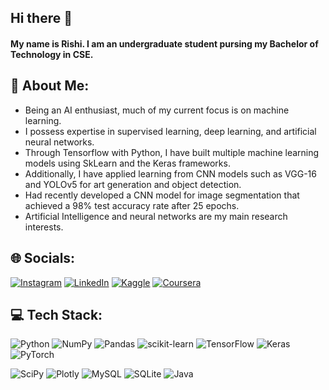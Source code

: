 ## Hi there 👋
#### My name is Rishi. I am an undergraduate student pursing my Bachelor of Technology in CSE.

## 💫 About Me:
* Being an AI enthusiast, much of my current focus is on machine learning.
* I possess expertise in supervised learning, deep learning, and artificial neural networks.
* Through Tensorflow with Python, I have built multiple machine learning models using SkLearn and the Keras frameworks.
* Additionally, I have applied learning from CNN models such as VGG-16 and YOLOv5 for art generation and object detection.
* Had recently developed a CNN model for image segmentation that achieved a 98% test accuracy rate after 25 epochs. 
* Artificial Intelligence and neural networks are my main research interests.


## 🌐 Socials:
[![Instagram](https://img.shields.io/badge/Instagram-%23E4405F.svg?style=for-the-badge&logo=Instagram&logoColor=white)](https://instagram.com/im_rvm) 
[![LinkedIn](https://img.shields.io/badge/LinkedIn-%230077B5.svg?style=for-the-badge&logo=linkedin&logoColor=white)](https://linkedin.com/in/rishimore102) 
[![Kaggle](https://img.shields.io/badge/Kaggle-20BEFF?style=for-the-badge&logo=Kaggle&logoColor=white)](https://www.kaggle.com/thatguy69420) 
[![Coursera](https://img.shields.io/badge/Coursera-0056D2?style=for-the-badge&logo=Coursera&logoColor=white)](https://www.coursera.org/user/fd09a65d0ce42d3cabf58a41e97ebe00)

## 💻 Tech Stack:
![Python](https://img.shields.io/badge/python-3670A0?style=for-the-badge&logo=python&logoColor=ffdd54) 
![NumPy](https://img.shields.io/badge/numpy-%23013243.svg?style=for-the-badge&logo=numpy&logoColor=white) 
![Pandas](https://img.shields.io/badge/pandas-%23150458.svg?style=for-the-badge&logo=pandas&logoColor=white)
![scikit-learn](https://img.shields.io/badge/scikit--learn-%23F7931E.svg?style=for-the-badge&logo=scikit-learn&logoColor=white) 
![TensorFlow](https://img.shields.io/badge/TensorFlow-%23FF6F00.svg?style=for-the-badge&logo=TensorFlow&logoColor=white)
![Keras](https://img.shields.io/badge/Keras-%23D00000.svg?style=for-the-badge&logo=Keras&logoColor=white) 
![PyTorch](https://img.shields.io/badge/PyTorch-%23EE4C2C.svg?style=for-the-badge&logo=PyTorch&logoColor=white) 

![SciPy](https://img.shields.io/badge/SciPy-%230C55A5.svg?style=for-the-badge&logo=scipy&logoColor=%white) 
![Plotly](https://img.shields.io/badge/Plotly-%233F4F75.svg?style=for-the-badge&logo=plotly&logoColor=white) 
![MySQL](https://img.shields.io/badge/MySQL-005C84?style=for-the-badge&logo=mysql&logoColor=white) 
![SQLite](https://img.shields.io/badge/SQLite-07405E?style=for-the-badge&logo=sqlite&logoColor=white)
![Java](https://img.shields.io/badge/java-%23ED8B00.svg?style=for-the-badge&logo=java&logoColor=white) 

<!-- # 📊 GitHub Stats:
![](https://github-readme-stats.vercel.app/api?username=CruSher12-byte&theme=great-gatsby&hide_border=true&include_all_commits=false&count_private=false)<br/>
![](https://github-readme-streak-stats.herokuapp.com/?user=CruSher12-byte&theme=great-gatsby&hide_border=true)<br/>
![](https://github-readme-stats.vercel.app/api/top-langs/?username=CruSher12-byte&theme=great-gatsby&hide_border=true&include_all_commits=false&count_private=false&layout=compact)

